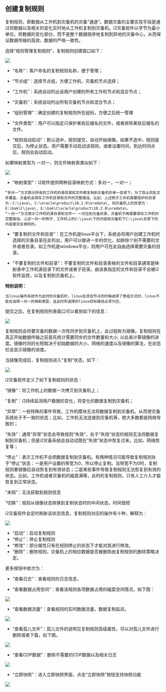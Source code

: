 ## 创建复制规则 

复制规则，即数据从工作机到灾备机的灾备“通道“。数据灾备的主要实现手段是通过将数据以及相关的变化实时地从工作机复制到灾备机。i2灾备软件以字节为最小单位，将数据的变化部分，而不是整个数据按序地复制到异地的灾备中心，从而保证数据传输的高效、数据的严格一致性。

选择”规则管理复制规则”，复制规则创建窗口如下：

![](/assets/V7.018042606.png)

* “名称“：客户命名的复制规则名称，便于管理；

* “节点组”：选择节点组，方便工作机，灾备机节点选择；

* “工作机”：系统自动列出该用户创建的所有工作机节点和混合节点；

* “灾备机“：系统自动列出所有灾备机节点和混合节点；

* “组别管理”：确定创建的复制规则所在组别，方便之后统一管理

* “文件类型“：用户可以指定只保护某些后缀名的文件，或者排除某些后缀名的文件。

* “规则自动启动“：默认选中，规则提交，自动开始镜像。如果不选中，规则提交后，为停止状态。用户需要手动启动该规则，或者设置时间，到达时间点后，规则会自动启动。


如果映射类型为 一对一，则文件映射表类似如下：

![](/assets/V7.020627.png)

*   “映射类型“：i2软件提供两种目录映射方式：多对一，一对一； 
```
“多对一”方式表示所有的工作机的源目录和文件都复制到灾备机的单一目录下。为了防止同名文件覆盖，灾备机会保存工作机目录和文件的完整路径。比如，上述例子工作机需要保护的目录为：C:\java\, C:\oracle\product\10.2.0\oradata\, 则灾备机上的目录为：E:\bak\C\java\, E:\bak\C\oracle\product\10.2.0\oradata\。
“一对一”方式表示工作机的源目录和文件一 一对应到灾备目录，灾备机不再需要保存工作机的完整路径。上述一对一的例子，工作机上的C:\java\下的内容和灾备机下C:\java\目录下的内容是完全相同的。
```
*   “要复制的文件和目录“：在工作机是linux平台下，系统会将用户创建工作机时选择的灾备目录在此列出，用户可以做进一步的优化，如排除个别不需要的文件或者目录。如工作机是windows平台，则用户可在此自由选择需要灾备的目录。

*   “不要复制的文件和目录“：不要复制的文件和目录表格的文件和目录通常是映射表中工作机源目录下的文件或者子目录。由该表指定的文件和目录不会被i2软件监控，以及复制到灾备机上。


**特别说明：**
```
当linux操作系统作为此时的灾备机时，linux在添加节点的时候选择了卷组方式时，linux不能在选择一对一的映射类型，且此时所选择的linux目标路径必须为空。
```

提交之后，在复制规则列表窗口可以看到如下的信息：

![](/assets/V7.1.2019011016.png)

复制规则会将要灾备的数据一次性同步到灾备机上，此过程称为镜像。复制规则在真正开始数据传输之前首先统计需要同步的文件数量和大小, 以此来计算镜像的进度。镜像时间的长短取决于初始数据的大小、网络的速度以及镜像的算法，在状态栏会显示镜像的进度。

当镜像完成后，复制规则进入“复制“状态，如下：

![](/assets/V7.1.2019011015.png)

i2灾备软件定义了如下复制规则的状态：

“镜像”：将工作机上的数据一次拷贝到灾备机上；

“复制”：i2持续监测用户数据的变化，将变化的数据复制到灾备机；

“异常”：一些特殊的事件导致，工作机模块无法将数据复制到灾备机，从而使灾备系统处于不一致的状态；比如，工作机无法连接到灾备机等，绝大多数都是网络导致的；

“失效”：通常“异常”状态会导致规则“失效”，处于“失效”状态的规则无法将数据复制到灾备机；但是i2灾备系统会自动试图在“失效”状态中恢复过来。比如，网络恢复等；

“停止”：表示工作机不会把数据复制到灾备机。有两种情况可能导致复制规则处于“停止”状态：一是用户设置的带宽为0，所以停止复制。当带宽不为0时，复制规则重镜像后自动恢复到有效状态；二是某些事件导致复制规则无法恢复到有效的状态。比如，工作机或者灾备机的磁盘满等，此时的复制规则，只有人工介入才能恢复到正常状态。

“未知”：无法获取到规则信息

“切换”：规则从镜像状态转换到复制状态时的中间状态，时间很短

i2灾备软件会定时刷新该状态信息，复制规则对应的操作有十种，解释为：

![](/assets/V7.201811151510.png)

*   “启动”：启动复制规则
*   “停止”：停止复制规则
*   “修改”：部分属性只有在规则停止的状态下才能对其进行修改。
*   “删除”：删除规则，灾备机上的相应数据是否被删除由复制规则的删除策略决定。

更多按钮中依次为：

*   “查看日志”：查看规则的日志信息，

*   “查看数据占用空间”：查看该规则各项数据占用的磁盘空间情况，如下图：

![](/assets/V7.018042607.png)

*   “查看数据流量”：查看规则的实时数据流量，数据复制延迟。

![](/assets/V7.1.2019011017.png)

*   “查看孤儿文件”：孤儿文件的说明见复制规则高级属性，可以对孤儿文件进行删除或者下载，如下图。

![](/assets/V7.1.2019011018.png)

*   “查看CDP数据”：删除不需要的CDP数据以及相关日志

![](/assets/V7.1.2019011019.png)

*   “立即快照”：进入立即快照界面，点击“立即快照”按钮支持快照功能

![](/assets/V7.201811151512.png)


